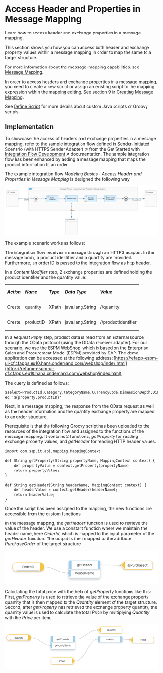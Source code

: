 <!-- loio4f2a8c9c588947d7bde463b5959c17aa -->

# Access Header and Properties in Message Mapping

Learn how to access header and exchange properties in a message mapping.

This section shows you how you can access both header and exchange property values within a message mapping in order to map the same to a target structure.

For more information about the message-mapping capabilities, see [Message Mapping](message-mapping-459ccdf.md).

In order to access headers and exchange properties in a message mapping, you need to create a new script or assign an existing script to the mapping expression within the mapping editing. See section 9 in [Creating Message Mapping](creating-message-mapping-as-a-flow-step-3d5cb7f.md).

See [Define Script](define-a-local-script-step-03b32eb.md) for more details about custom Java scripts or Groovy scripts.



<a name="loio4f2a8c9c588947d7bde463b5959c17aa__section_fv5_zmg_smb"/>

## Implementation

To showcase the access of headers and exchange properties in a message mapping, refer to the sample integration flow defined in [Sender-Initiated Scenario (with HTTPS Sender Adapter)](https://help.sap.com/viewer/368c481cd6954bdfa5d0435479fd4eaf/Cloud/en-US/ccdb189ad99a4db0908150c799cbe9e3.html "Create a simple integration scenario that is initiated by a sender (using the HTTPS sender adapter).") :arrow_upper_right: from the [Get Started with Integration Flow Development](https://help.sap.com/viewer/368c481cd6954bdfa5d0435479fd4eaf/Cloud/en-US/e5724cd84b854719973afe0356ea128b.html "Learn how to develop and run your first integration flow.") :arrow_upper_right: documentation. The sample integration flow has been enhanced by adding a message mapping that maps the product information to an order.

The example integration flow *Modeling Basics - Access Header and Properties in Message Mapping* is designed the following way:

![](images/Integration_Flow_Access_Header_and_Properties_in_Message_Mapping_6987d9c.png)

The example scenario works as follows:

The integration flow receives a message through an HTTPS adapter. In the message body, a product identifier and a quantity are provided. Furthermore, an order ID is passed to the integration flow as http header.

In a *Content Modifier* step, 2 exchange properties are defined holding the product identifier and the quantity value:


<table>
<tr>
<td valign="top">

***Action***

</td>
<td valign="top">

***Name***

</td>
<td valign="top">

***Type***

</td>
<td valign="top">

***Data Type***

</td>
<td valign="top">

***Value***

</td>
</tr>
<tr>
<td valign="top">

Create

</td>
<td valign="top">

quantity

</td>
<td valign="top">

XPath

</td>
<td valign="top">

java.lang.String

</td>
<td valign="top">

//quantity

</td>
</tr>
<tr>
<td valign="top">

Create

</td>
<td valign="top">

productID

</td>
<td valign="top">

XPath

</td>
<td valign="top">

java.lang.String

</td>
<td valign="top">

//productIdentifier

</td>
</tr>
</table>

In a *Request Reply* step, product data is read from an external source through the OData protocol \(using the OData receiver adapter\). For our scenario, we use the ESPM WebShop, which is based on the Enterprise Sales and Procurement Model \(ESPM\) provided by SAP. The demo application can be accessed at the following address: [https://refapp-espm-ui-cf.cfapps.eu10.hana.ondemand.com/webshop/index.html](https://refapp-espm-ui-cf.cfapps.eu10.hana.ondemand.com/webshop/index.html).

The query is defined as follows:

```
$select=ProductId,Category,CategoryName,CurrencyCode,DimensionDepth,DimensionHeight,DimensionUnit,DimensionWidth,LongDescription,Name,PictureUrl,Price,QuantityUnit,ShortDescription,SupplierId,Weight,WeightUnit&$filter=ProductId eq '${property.productID}'
```

Next, in a message mapping, the response from the OData request as well as the header information and the quantity exchange property are mapped to an order structure.

Prerequisite is that the following Groovy script has been uploaded to the resources of the integration flow and assigned to the functions of the message mapping. It contains 2 functions, *getProperty* for reading exchange property values, and *getHeader* for reading HTTP header values.

```
import com.sap.it.api.mapping.MappingContext

def String getProperty(String propertyName, MappingContext context) {
    def propertyValue = context.getProperty(propertyName);
    return propertyValue;
}

def String getHeader(String headerName, MappingContext context) {
    def headerValue = context.getHeader(headerName);
    return headerValue;
}

```

Once the script has been assigned to the mapping, the new functions are accessible from the custom functions.

In the message mapping, the *getHeader* function is used to retrieve the value of the header. We use a constant function where we maintain the header name, here *OrderId*, which is mapped to the input parameter of the *getHeader* function. The output is then mapped to the attribute *PurchaseOrder* of the target structure.

![](images/Message_Mapping_getHeader_function_fa5257c.png)

Calculating the total price with the help of *getProperty* functions like this: First, *getProperty* is used to retrieve the value of the exchange property quantity that is then mapped to the *Quantity* element of the target structure. Second, after *getProperty* has retrieved the exchange property quantity, the quantity value is used to calculate the total *Price* by multiplying *Quantity* with the *Price* per item.

![](images/Message_Mapping_getProperty_function_5caba38.png)

